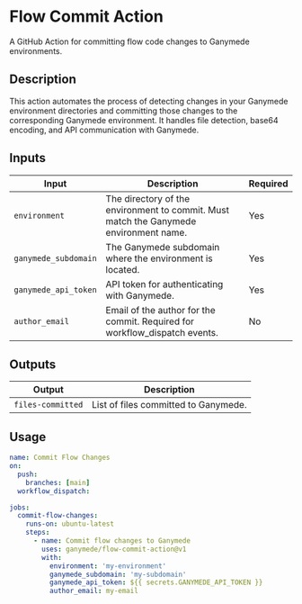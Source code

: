# Flow Commit Action

A GitHub Action for committing flow code changes to Ganymede environments.

## Description

This action automates the process of detecting changes in your Ganymede environment directories and committing those changes to the corresponding Ganymede environment. It handles file detection, base64 encoding, and API communication with Ganymede.

## Inputs

| Input | Description | Required |
|-------|-------------|----------|
| `environment` | The directory of the environment to commit. Must match the Ganymede environment name. | Yes |
| `ganymede_subdomain` | The Ganymede subdomain where the environment is located. | Yes |
| `ganymede_api_token` | API token for authenticating with Ganymede. | Yes |
| `author_email` | Email of the author for the commit. Required for workflow_dispatch events. | No |

## Outputs

| Output | Description |
|--------|-------------|
| `files-committed` | List of files committed to Ganymede. |

## Usage

```yaml
name: Commit Flow Changes
on:
  push:
    branches: [main]
  workflow_dispatch:

jobs:
  commit-flow-changes:
    runs-on: ubuntu-latest
    steps:
      - name: Commit flow changes to Ganymede
        uses: ganymede/flow-commit-action@v1
        with:
          environment: 'my-environment'
          ganymede_subdomain: 'my-subdomain'
          ganymede_api_token: ${{ secrets.GANYMEDE_API_TOKEN }}
          author_email: my-email
```
